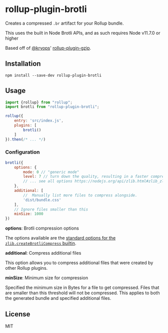 # rollup-plugin-brotli

Creates a compressed `.br` artifact for your Rollup bundle.

This uses the built in Node Brotli APIs, and as such requires Node v11.7.0 or higher

Based off of [@kryops](https://github.com/kryops)' [rollup-plugin-gzip](https://github.com/kryops/rollup-plugin-gzip).

## Installation

```
npm install --save-dev rollup-plugin-brotli
```


## Usage

```js
import {rollup} from "rollup";
import brotli from "rollup-plugin-brotli";

rollup({
    entry: 'src/index.js',
    plugins: [
        brotli()
    ]
}).then(/* ... */)
```

### Configuration

```js
brotli({
    options: {
        mode: 0 // "generic mode"
        level: 7 // turn down the quality, resulting in a faster compression
        // ... see all options https://nodejs.org/api/zlib.html#zlib_zlib_createbrotlicompress_options
    },
    additional: [
        //  Manually list more files to compress alongside.
        'dist/bundle.css'
    ],
    // Ignore files smaller than this
    minSize: 1000
})
```

**options**: Brotli compression options

The options available are the [standard options for the `zlib.createBrotliCompress` builtin](https://nodejs.org/api/zlib.html#zlib_class_options).

**additional**: Compress additional files

This option allows you to compress additional files that were created by other Rollup plugins.

**minSize**: Minimum size for compression

Specified the minimum size in Bytes for a file to get compressed. Files that are smaller than this threshold will not be compressed. This applies to both the generated bundle and specified additional files.

## License

MIT
